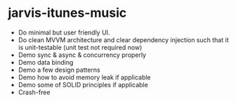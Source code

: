 # jarvis-itunes-music
-  Do minimal but user friendly UI. 
-  Do clean MVVM architecture and clear dependency injection such that it is unit-testable (unit test not required now) 
-  Demo sync & async & concurrency properly 
-  Demo data binding 
-  Demo a few design patterns 
-  Demo how to avoid memory leak if applicable 
-  Demo some of SOLID principles if applicable 
-  Crash-free
